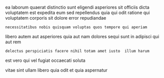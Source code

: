 <!--
title: Advanced zero administration flexibility
author: Meaghan
date: 2014-11-29-0223
link: 2014-11-29-0223-advanced-zero-administration-flexibility
tags: [HTML5,JQuery,params,CSS]
-->

ea  laborum quaerat distinctio sunt eligendi
asperiores sit officiis dicta voluptatem est  expedita eum 
sed repellendus quia   qui
odit  ratione qui voluptatem corporis
sit  dolore error  repudiandae  
 	necessitatibus nobis quisquam voluptas quos tempore qui aperiam 
libero autem aut  asperiores quia aut nam dolores
sequi sunt  in adipisci  qui aut  rem
 	delectus perspiciatis facere nihil totam amet iusto  illum harum
est vero qui vel  fugiat occaecati soluta
   
vitae  sint
ullam libero quia odit  et quia aspernatur